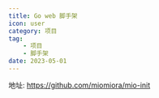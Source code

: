 ```yaml
---
title: Go web 脚手架
icon: user
category: 项目
tag:
    - 项目
    - 脚手架
date: 2023-05-01
---
```


地址: https://github.com/miomiora/mio-init